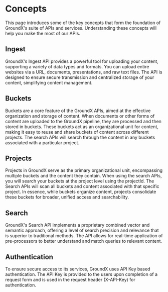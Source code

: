 # Concepts

This page introduces some of the key concepts that form the foundation of GroundX's suite of APIs and services. Understanding these concepts will help you make the most of our APIs.

## Ingest

GroundX's Ingest API provides a powerful tool for uploading your content, supporting a variety of data types and formats. You can upload entire websites via a URL, documents, presentations, and raw text files. The API is designed to ensure secure transmission and centralized storage of your content, simplifying content management.

## Buckets

Buckets are a core feature of the GroundX APIs, aimed at the effective organization and storage of content. When documents or other forms of content are uploaded to the GroundX pipeline, they are processed and then stored in buckets. These buckets act as an organizational unit for content, making it easy to reuse and share buckets of content across different projects. The search APIs will search through the content in any buckets associated with a particular project.

## Projects

Projects in GroundX serve as the primary organizational unit, encompassing multiple buckets and the content they contain. When using the search APIs, you will search your buckets at the project level using the projectId. The Search APIs will scan all buckets and content associated with that specific project. In essence, while buckets organize content, projects consolidate these buckets for broader, unified access and searchability.

## Search

GroundX's Search API implements a proprietary combined vector and semantic approach, offering a level of search precision and relevance that is superior to traditional methods. The API allows for real-time application of pre-processors to better understand and match queries to relevant content.

## Authentication

To ensure secure access to its services, GroundX uses API Key based authentication. The API Key is provided to the users upon completion of a request form and is used in the request header (X-API-Key) for authentication.
